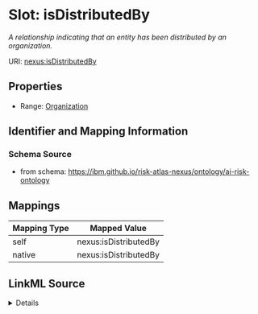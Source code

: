 

# Slot: isDistributedBy


_A relationship indicating that an entity has been distributed by an organization._





URI: [nexus:isDistributedBy](https://ibm.github.io/risk-atlas-nexus/ontology/isDistributedBy)



<!-- no inheritance hierarchy -->








## Properties

* Range: [Organization](Organization.md)





## Identifier and Mapping Information







### Schema Source


* from schema: https://ibm.github.io/risk-atlas-nexus/ontology/ai-risk-ontology




## Mappings

| Mapping Type | Mapped Value |
| ---  | ---  |
| self | nexus:isDistributedBy |
| native | nexus:isDistributedBy |




## LinkML Source

<details>
```yaml
name: isDistributedBy
description: A relationship indicating that an entity has been distributed by an organization.
from_schema: https://ibm.github.io/risk-atlas-nexus/ontology/ai-risk-ontology
rank: 1000
alias: isDistributedBy
range: Organization
inlined_as_list: true

```
</details>
